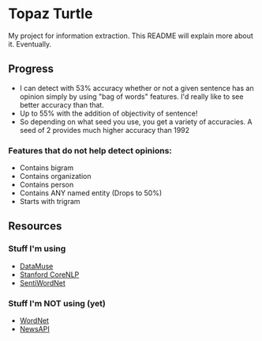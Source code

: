 # Topaz Turtle

My project for information extraction. This README will explain more about it. Eventually.

## Progress

* I can detect with 53% accuracy whether or not a given sentence has an opinion simply by using "bag of words" features.
I'd really like to see better accuracy than that.
* Up to 55% with the addition of objectivity of sentence!
* So depending on what seed you use, you get a variety of accuracies. A seed of 2 provides much higher accuracy than 1992

### Features that do not help detect opinions:

* Contains bigram
* Contains organization
* Contains person
* Contains ANY named entity (Drops to 50%)
* Starts with trigram

## Resources

### Stuff I'm using

* [DataMuse](http://www.datamuse.com/api/)
* [Stanford CoreNLP](https://stanfordnlp.github.io/CoreNLP/simple.html)
* [SentiWordNet](http://sentiwordnet.isti.cnr.it/)

### Stuff I'm NOT using (yet)

* [WordNet](https://wordnet.princeton.edu/)
* [NewsAPI](https://newsapi.org/)
